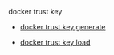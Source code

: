 docker trust key


<!--
This page is automatically generated from Docker's source code. If you want to
suggest a change to the text that appears here, open a ticket or pull request
in the source repository on GitHub:

https://github.com/docker/cli
-->



- [docker trust key generate](https://docs.docker.com/reference/cli/docker/trust/key/generate/)

- [docker trust key load](https://docs.docker.com/reference/cli/docker/trust/key/load/)
